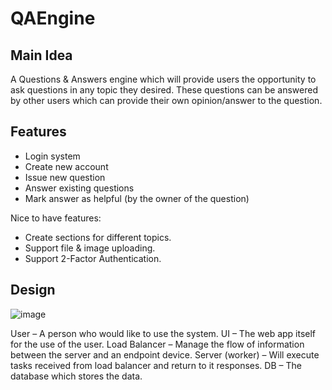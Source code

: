# QAEngine

## Main Idea
A Questions & Answers engine which will provide users the opportunity to
ask questions in any topic they desired.
These questions can be answered by other users which can provide their own opinion/answer to the question.

## Features
- Login system
- Create new account
- Issue new question
- Answer existing questions
- Mark answer as helpful (by the owner of the question)

Nice to have features:
- Create sections for different topics.
- Support file & image uploading.
- Support 2-Factor Authentication.

## Design
![image](https://user-images.githubusercontent.com/85113161/188500779-71cf247c-1720-4a76-9eca-1e73fc2fa2e2.png)

User – A person who would like to use the system.
UI – The web app itself for the use of the user.
Load Balancer – Manage the flow of information between the server and an endpoint device.
Server (worker) – Will execute tasks received from load balancer and return to it responses.
DB – The database which stores the data.

